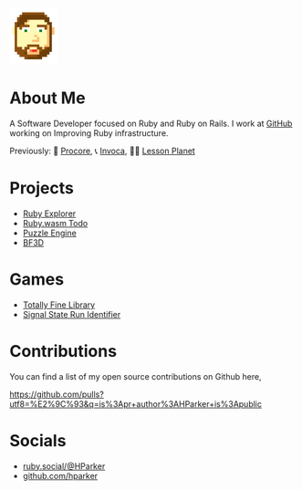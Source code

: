 [comment]: <> (comment required to allow image tag)
<img class="profile-picture" src="/me.png" height="100px">

# About Me

A Software Developer focused on Ruby and Ruby on Rails. I work at
[GitHub](github.com) working on Improving Ruby infrastructure.

Previously: 🔧 [Procore](https://www.procore.com/), 📞 [Invoca](https://www.invoca.com/), 🧑‍🏫 [Lesson Planet](https://www.lessonplanet.com/)

# Projects

- [Ruby Explorer](ruby_explorer.html)
- [Ruby.wasm Todo](ruby_todo.html)
- [Puzzle Engine](puzzle-engine)
- [BF3D](bf3d)


# Games

- [Totally Fine Library](Totally-Fine-Library.html)
- [Signal State Run Identifier](signal-state-run-identifier)

# Contributions

You can find a list of my open source contributions on Github here,

https://github.com/pulls?utf8=%E2%9C%93&q=is%3Apr+author%3AHParker+is%3Apublic


# Socials

- [ruby.social/@HParker](https://ruby.social/@HParker)
- [github.com/hparker](https://github.com/hparker)
